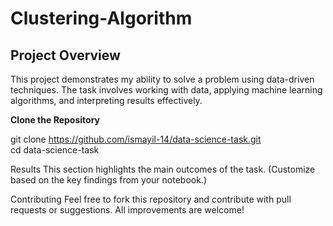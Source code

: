 # Clustering-Algorithm
## Project Overview 
This project demonstrates my ability to solve a problem using data-driven techniques. The task involves working with data, applying machine learning algorithms, and interpreting results effectively.


**Clone the Repository**  

   git clone https://github.com/ismayil-14/data-science-task.git  
   cd data-science-task 

Results
This section highlights the main outcomes of the task. (Customize based on the key findings from your notebook.)

Contributing
Feel free to fork this repository and contribute with pull requests or suggestions. All improvements are welcome!
